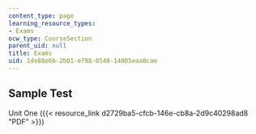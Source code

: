 ```yaml
---
content_type: page
learning_resource_types:
- Exams
ocw_type: CourseSection
parent_uid: null
title: Exams
uid: 1de88e6b-2b01-e798-8548-14005eaa8cae
---
```


Sample Test
-----------

Unit One ({{< resource_link d2729ba5-cfcb-146e-cb8a-2d9c40298ad8 "PDF" >}})